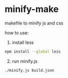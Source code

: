 minify-make
===========

makefile to minify js and css

how to use:

1. install less

```bash
npm install --global less
```

2. run minify.js

```bash
./minify.js build.json
```
